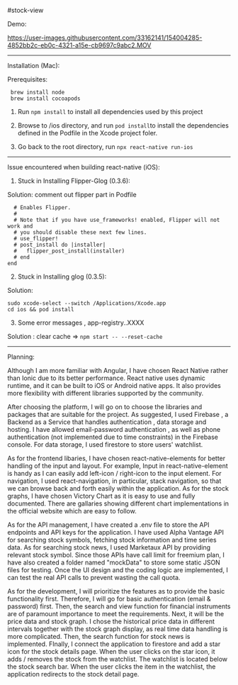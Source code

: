 #stock-view

Demo:




https://user-images.githubusercontent.com/33162141/154004285-4852bb2c-eb0c-4321-a15e-cb9697c9abc2.MOV





----------------------------------
Installation (Mac):

Prerequisites: 
```
 brew install node
 brew install cocoapods
```

1. Run ```npm install``` to install all dependencies used by this project

2. Browse to /ios directory, and run ```pod install```to install the dependencies defined in the Podfile in the Xcode project foler.

3. Go back to the root directory, run ```npx react-native run-ios```


----------------------------------
Issue encountered when building react-native (iOS):

1. Stuck in Installing Flipper-Glog (0.3.6):

 Solution: comment out flipper part in Podfile
```
  # Enables Flipper.
  #
  # Note that if you have use_frameworks! enabled, Flipper will not work and
  # you should disable these next few lines.
  # use_flipper!
  # post_install do |installer|
  #   flipper_post_install(installer)
  # end
end
```
2. Stuck in Installing glog (0.3.5):

Solution: 
```
sudo xcode-select --switch /Applications/Xcode.app
cd ios && pod install
```

3. Some error messages , app-registry..XXXX

Solution : clear cache => ```npm start -- --reset-cache```


----------------------------------
Planning:

Although I am more familiar with Angular, I have chosen React Native rather than Ionic due to its better performance. React native uses dynamic runtime, and it can be built to iOS or Android native apps. It also provides more flexibility with different libraries supported by the community.

After choosing the platform, I will go on to choose the libraries and packages that are suitable for the project. As suggested, I used Firebase , a Backend as a Service that handles authentication , data storage and hosting. I have allowed email-password authentication , as well as phone authentication (not implemented due to time constraints) in the Firebase console. For data storage, I used firestore to store users' watchlist.

As for the frontend libaries, I have chosen react-native-elements for better handling of the input and layout. For example, Input in react-native-element is handy as I can easily add left-icon / right-icon to the input element. For navigation, I used react-navigation, in particular, stack navigation, so that we can browse back and forth easily within the application. As for the stock graphs, I have chosen Victory Chart as it is easy to use and fully documented. There are gallaries showing different chart implementations in the official website which are easy to follow.

As for the API management, I have created a .env file to store the API endpoints and API keys for the application. I have used Alpha Vantage API for searching stock symbols, fetching stock information and time series data. As for searching stock news, I used Marketaux API by providing relevant stock symbol.
Since those APIs have call limit for freemium plan, I have also created a folder named "mockData" to store some static JSON files for testing. Once the UI design and the coding logic are implemented, I can test the real API calls to prevent wasting the call quota.

As for the development, I will prioritize the features as to provide the basic functionality first. Therefore, I will go for basic authentication (email & password) first. Then, the search and view function for financial instruments are of paramount importance to meet the requirements. Next, it will be the price data and stock graph. I chose the historical price data in different intervals together with the stock graph display, as real time data handling is more complicated. Then, the search function for stock news is implemented. FInally, I connect the application to firestore and add a star icon for the stock details page. When the user clicks on the star icon, it adds / removes the stock from the watchlist.
The watchlist is located below the stock search bar. When the user clicks the item in the watchlist, the application redirects to the stock detail page.
